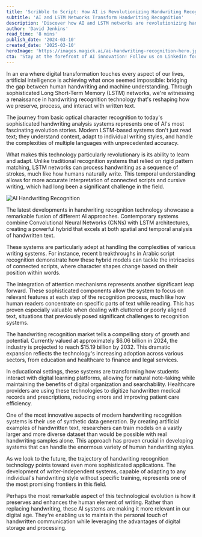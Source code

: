 ```yaml
---
title: 'Scribble to Script: How AI is Revolutionizing Handwriting Recognition Through LSTM Technology'
subtitle: 'AI and LSTM Networks Transform Handwriting Recognition'
description: 'Discover how AI and LSTM networks are revolutionizing handwriting recognition, transforming how we interact with written text in the digital age. From education to healthcare, this technology is bridging the gap between human expression and machine understanding.'
author: 'David Jenkins'
read_time: '8 mins'
publish_date: '2024-03-10'
created_date: '2025-03-10'
heroImage: 'https://images.magick.ai/ai-handwriting-recognition-hero.jpg'
cta: 'Stay at the forefront of AI innovation! Follow us on LinkedIn for the latest updates on groundbreaking technologies transforming our digital landscape.'
---
```


In an era where digital transformation touches every aspect of our lives, artificial intelligence is achieving what once seemed impossible: bridging the gap between human handwriting and machine understanding. Through sophisticated Long Short-Term Memory (LSTM) networks, we're witnessing a renaissance in handwriting recognition technology that's reshaping how we preserve, process, and interact with written text.

The journey from basic optical character recognition to today's sophisticated handwriting analysis systems represents one of AI's most fascinating evolution stories. Modern LSTM-based systems don't just read text; they understand context, adapt to individual writing styles, and handle the complexities of multiple languages with unprecedented accuracy.

What makes this technology particularly revolutionary is its ability to learn and adapt. Unlike traditional recognition systems that relied on rigid pattern matching, LSTM networks can process handwriting as a sequence of strokes, much like how humans naturally write. This temporal understanding allows for more accurate interpretation of connected scripts and cursive writing, which had long been a significant challenge in the field.

![AI Handwriting Recognition](https://images.magick.ai/ai-handwriting-recognition-inline.jpg)

The latest developments in handwriting recognition technology showcase a remarkable fusion of different AI approaches. Contemporary systems combine Convolutional Neural Networks (CNNs) with LSTM architectures, creating a powerful hybrid that excels at both spatial and temporal analysis of handwritten text.

These systems are particularly adept at handling the complexities of various writing systems. For instance, recent breakthroughs in Arabic script recognition demonstrate how these hybrid models can tackle the intricacies of connected scripts, where character shapes change based on their position within words.

The integration of attention mechanisms represents another significant leap forward. These sophisticated components allow the system to focus on relevant features at each step of the recognition process, much like how human readers concentrate on specific parts of text while reading. This has proven especially valuable when dealing with cluttered or poorly aligned text, situations that previously posed significant challenges to recognition systems.

The handwriting recognition market tells a compelling story of growth and potential. Currently valued at approximately $6.06 billion in 2024, the industry is projected to reach $15.19 billion by 2032. This dramatic expansion reflects the technology's increasing adoption across various sectors, from education and healthcare to finance and legal services.

In educational settings, these systems are transforming how students interact with digital learning platforms, allowing for natural note-taking while maintaining the benefits of digital organization and searchability. Healthcare providers are using these technologies to digitize handwritten medical records and prescriptions, reducing errors and improving patient care efficiency.

One of the most innovative aspects of modern handwriting recognition systems is their use of synthetic data generation. By creating artificial examples of handwritten text, researchers can train models on a vastly larger and more diverse dataset than would be possible with real handwriting samples alone. This approach has proven crucial in developing systems that can handle the enormous variety of human handwriting styles.

As we look to the future, the trajectory of handwriting recognition technology points toward even more sophisticated applications. The development of writer-independent systems, capable of adapting to any individual's handwriting style without specific training, represents one of the most promising frontiers in this field.

Perhaps the most remarkable aspect of this technological evolution is how it preserves and enhances the human element of writing. Rather than replacing handwriting, these AI systems are making it more relevant in our digital age. They're enabling us to maintain the personal touch of handwritten communication while leveraging the advantages of digital storage and processing.